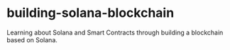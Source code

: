 # building-solana-blockchain
Learning about Solana and Smart Contracts through building a blockchain based on Solana.
